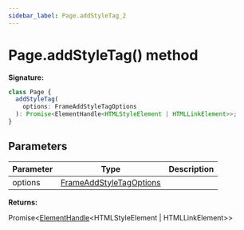 ```yaml
---
sidebar_label: Page.addStyleTag_2
---
```


# Page.addStyleTag() method

**Signature:**

```typescript
class Page {
  addStyleTag(
    options: FrameAddStyleTagOptions
  ): Promise<ElementHandle<HTMLStyleElement | HTMLLinkElement>>;
}
```

## Parameters

| Parameter | Type                                                              | Description |
| --------- | ----------------------------------------------------------------- | ----------- |
| options   | [FrameAddStyleTagOptions](./puppeteer.frameaddstyletagoptions.md) |             |

**Returns:**

Promise&lt;[ElementHandle](./puppeteer.elementhandle.md)&lt;HTMLStyleElement \|
HTMLLinkElement&gt;&gt;
